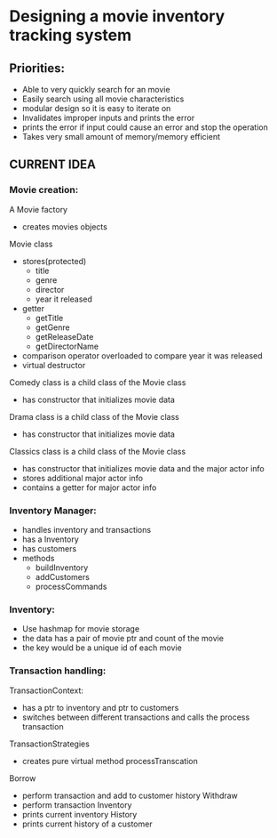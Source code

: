 # Designing a movie inventory  tracking system

## Priorities:
* Able to very quickly search for an movie
* Easily search using all movie characteristics
* modular design so it is easy to iterate on
* Invalidates improper inputs and prints the error
* prints the error if input could cause an error and stop the operation
* Takes very small amount of memory/memory efficient

## CURRENT IDEA

### Movie creation:
A Movie factory
- creates movies objects

Movie class
- stores(protected)
  - title 
  - genre
  - director
  - year it released
- getter
  - getTitle
  - getGenre
  - getReleaseDate
  - getDirectorName
- comparison operator overloaded to compare year it was released
- virtual destructor

Comedy class is a child class of the Movie class
- has constructor that initializes movie data

Drama class is a child class of the Movie class
- has constructor that initializes movie data

Classics class is a child class of the Movie class
- has constructor that initializes movie data and the major actor info
- stores additional major actor info
- contains a getter for major actor info

### Inventory Manager:
- handles inventory and transactions
- has a Inventory
- has customers 
- methods
  - buildInventory
  - addCustomers
  - processCommands

### Inventory:
- Use hashmap for movie storage
- the data has a pair of movie ptr and count of the movie
- the key would be a unique id of each movie

### Transaction handling:
TransactionContext:
- has a ptr to inventory and ptr to customers
- switches between different transactions and calls the process transaction

TransactionStrategies
- creates pure virtual method processTranscation

Borrow
  - perform transaction and add to customer history
Withdraw
  - perform transaction
Inventory
  - prints current inventory
History
  - prints current history of a customer
	

